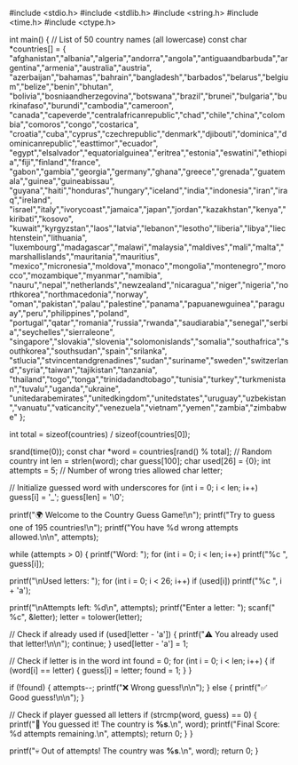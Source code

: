 #include <stdio.h>
#include <stdlib.h>
#include <string.h>
#include <time.h>
#include <ctype.h>

int main() {
    // List of 50 country names (all lowercase)
const char *countries[] = {
"afghanistan","albania","algeria","andorra","angola","antiguaandbarbuda","argentina","armenia","australia","austria",
"azerbaijan","bahamas","bahrain","bangladesh","barbados","belarus","belgium","belize","benin","bhutan",
"bolivia","bosniaandherzegovina","botswana","brazil","brunei","bulgaria","burkinafaso","burundi","cambodia","cameroon",
"canada","capeverde","centralafricanrepublic","chad","chile","china","colombia","comoros","congo","costarica",
"croatia","cuba","cyprus","czechrepublic","denmark","djibouti","dominica","dominicanrepublic","easttimor","ecuador",
"egypt","elsalvador","equatorialguinea","eritrea","estonia","eswatini","ethiopia","fiji","finland","france",
"gabon","gambia","georgia","germany","ghana","greece","grenada","guatemala","guinea","guineabissau",
"guyana","haiti","honduras","hungary","iceland","india","indonesia","iran","iraq","ireland",
"israel","italy","ivorycoast","jamaica","japan","jordan","kazakhstan","kenya","kiribati","kosovo",
"kuwait","kyrgyzstan","laos","latvia","lebanon","lesotho","liberia","libya","liechtenstein","lithuania",
"luxembourg","madagascar","malawi","malaysia","maldives","mali","malta","marshallislands","mauritania","mauritius",
"mexico","micronesia","moldova","monaco","mongolia","montenegro","morocco","mozambique","myanmar","namibia",
"nauru","nepal","netherlands","newzealand","nicaragua","niger","nigeria","northkorea","northmacedonia","norway",
"oman","pakistan","palau","palestine","panama","papuanewguinea","paraguay","peru","philippines","poland",
"portugal","qatar","romania","russia","rwanda","saudiarabia","senegal","serbia","seychelles","sierraleone",
"singapore","slovakia","slovenia","solomonislands","somalia","southafrica","southkorea","southsudan","spain","srilanka",
"stlucia","stvincentandgrenadines","sudan","suriname","sweden","switzerland","syria","taiwan","tajikistan","tanzania",
"thailand","togo","tonga","trinidadandtobago","tunisia","turkey","turkmenistan","tuvalu","uganda","ukraine",
"unitedarabemirates","unitedkingdom","unitedstates","uruguay","uzbekistan","vanuatu","vaticancity","venezuela","vietnam","yemen","zambia","zimbabwe"
};


  int total = sizeof(countries) / sizeof(countries[0]);
    
  srand(time(0));
    const char *word = countries[rand() % total]; // Random country
    int len = strlen(word);
    char guess[100];
    char used[26] = {0};
    int attempts = 5; // Number of wrong tries allowed
    char letter;

   // Initialize guessed word with underscores
    for (int i = 0; i < len; i++)
        guess[i] = '_';
    guess[len] = '\0';

   printf("🌍 Welcome to the Country Guess Game!\n");
    printf("Try to guess one of 195 countries!\n");
    printf("You have %d wrong attempts allowed.\n\n", attempts);

   while (attempts > 0) {
        printf("Word: ");
        for (int i = 0; i < len; i++)
            printf("%c ", guess[i]);

  printf("\nUsed letters: ");
        for (int i = 0; i < 26; i++)
            if (used[i]) printf("%c ", i + 'a');

   printf("\nAttempts left: %d\n", attempts);
        printf("Enter a letter: ");
        scanf(" %c", &letter);
        letter = tolower(letter);

  // Check if already used
        if (used[letter - 'a']) {
            printf("⚠️ You already used that letter!\n\n");
            continue;
        }
        used[letter - 'a'] = 1;

  // Check if letter is in the word
        int found = 0;
        for (int i = 0; i < len; i++) {
            if (word[i] == letter) {
                guess[i] = letter;
                found = 1;
            }
        }

  if (!found) {
            attempts--;
            printf("❌ Wrong guess!\n\n");
        } else {
            printf("✅ Good guess!\n\n");
        }

   // Check if player guessed all letters
        if (strcmp(word, guess) == 0) {
            printf("🎉 You guessed it! The country is **%s**.\n", word);
            printf("Final Score: %d attempts remaining.\n", attempts);
            return 0;
        }
    }

   printf("💀 Out of attempts! The country was **%s**.\n", word);
    return 0;
}
